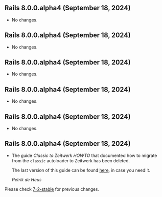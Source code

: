 ## Rails 8.0.0.alpha4 (September 18, 2024) ##

*   No changes.


## Rails 8.0.0.alpha4 (September 18, 2024) ##

*   No changes.


## Rails 8.0.0.alpha4 (September 18, 2024) ##

*   No changes.


## Rails 8.0.0.alpha4 (September 18, 2024) ##

*   No changes.


## Rails 8.0.0.alpha4 (September 18, 2024) ##

*   No changes.


## Rails 8.0.0.alpha4 (September 18, 2024) ##

*   The guide _Classic to Zeitwerk HOWTO_ that documented how to migrate from
    the `classic` autoloader to Zeitwerk has been deleted.

    The last version of this guide can be found
    [here](https://guides.rubyonrails.org/v7.2/classic_to_zeitwerk_howto.html),
    in case you need it.

    *Petrik de Heus*

Please check [7-2-stable](https://github.com/rails/rails/blob/7-2-stable/guides/CHANGELOG.md) for previous changes.
